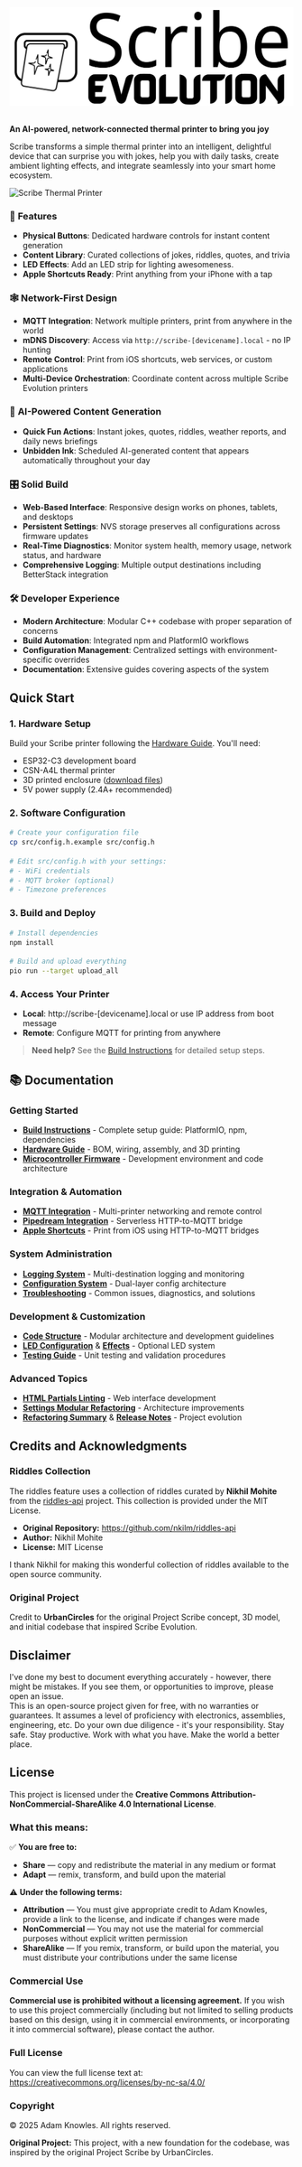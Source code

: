 <div style="margin: 30px 0;">
  <picture>
    <source media="(prefers-color-scheme: dark)" srcset="docs/assets/ScribeLogoMain-white.svg">
    <source media="(prefers-color-scheme: light)" srcset="docs/assets/ScribeLogoMain.svg">
    <img alt="Scribe Logo" src="docs/assets/ScribeLogoMain.svg">
  </picture>
</div>

**An AI-powered, network-connected thermal printer to bring you joy**

Scribe transforms a simple thermal printer into an intelligent, delightful device that can surprise you with jokes, help you with daily tasks, create ambient lighting effects, and integrate seamlessly into your smart home ecosystem.

![Scribe Thermal Printer](https://github.com/user-attachments/assets/56afd51b-3560-419a-93f4-af315ba2968f)


### 🔑 **Features**
- **Physical Buttons**: Dedicated hardware controls for instant content generation
- **Content Library**: Curated collections of jokes, riddles, quotes, and trivia
- **LED Effects**: Add an LED strip for lighting awesomeness.
- **Apple Shortcuts Ready**: Print anything from your iPhone with a tap

### 🕸️ **Network-First Design**
- **MQTT Integration**: Network multiple printers, print from anywhere in the world
- **mDNS Discovery**: Access via `http://scribe-[devicename].local` - no IP hunting
- **Remote Control**: Print from iOS shortcuts, web services, or custom applications
- **Multi-Device Orchestration**: Coordinate content across multiple Scribe Evolution printers

### 🤖 **AI-Powered Content Generation**
- **Quick Fun Actions**: Instant jokes, quotes, riddles, weather reports, and daily news briefings
- **Unbidden Ink**: Scheduled AI-generated content that appears automatically throughout your day

### 🎛️ **Solid Build**
- **Web-Based Interface**: Responsive design works on phones, tablets, and desktops
- **Persistent Settings**: NVS storage preserves all configurations across firmware updates
- **Real-Time Diagnostics**: Monitor system health, memory usage, network status, and hardware
- **Comprehensive Logging**: Multiple output destinations including BetterStack integration

### 🛠️ **Developer Experience**
- **Modern Architecture**: Modular C++ codebase with proper separation of concerns
- **Build Automation**: Integrated npm and PlatformIO workflows
- **Configuration Management**: Centralized settings with environment-specific overrides
- **Documentation**: Extensive guides covering aspects of the system

## Quick Start

### 1. Hardware Setup
Build your Scribe printer following the [Hardware Guide](docs/hardware.md). You'll need:
- ESP32-C3 development board
- CSN-A4L thermal printer  
- 3D printed enclosure ([download files](https://makerworld.com/en/models/1577165-project-scribe))
- 5V power supply (2.4A+ recommended)

### 2. Software Configuration
```bash
# Create your configuration file
cp src/config.h.example src/config.h

# Edit src/config.h with your settings:
# - WiFi credentials
# - MQTT broker (optional)
# - Timezone preferences
```

### 3. Build and Deploy
```bash
# Install dependencies
npm install

# Build and upload everything
pio run --target upload_all
```

### 4. Access Your Printer
- **Local**: http://scribe-[devicename].local or use IP address from boot message
- **Remote**: Configure MQTT for printing from anywhere

> **Need help?** See the [Build Instructions](docs/build-instructions.md) for detailed setup steps.

## 📚 Documentation

### Getting Started
- **[Build Instructions](docs/build-instructions.md)** - Complete setup guide: PlatformIO, npm, dependencies
- **[Hardware Guide](docs/hardware.md)** - BOM, wiring, assembly, and 3D printing
- **[Microcontroller Firmware](docs/microcontroller-firmware.md)** - Development environment and code architecture

### Integration & Automation  
- **[MQTT Integration](docs/mqtt-integration.md)** - Multi-printer networking and remote control
- **[Pipedream Integration](docs/pipedream-integration.md)** - Serverless HTTP-to-MQTT bridge
- **[Apple Shortcuts](docs/apple-shortcuts.md)** - Print from iOS using HTTP-to-MQTT bridges

### System Administration
- **[Logging System](docs/logging-system.md)** - Multi-destination logging and monitoring  
- **[Configuration System](docs/configuration-system.md)** - Dual-layer config architecture
- **[Troubleshooting](docs/troubleshooting.md)** - Common issues, diagnostics, and solutions

### Development & Customization
- **[Code Structure](docs/code-structure.md)** - Modular architecture and development guidelines
- **[LED Configuration](docs/LED_CONFIGURATION.md)** & **[Effects](docs/LED_EFFECTS.md)** - Optional LED system
- **[Testing Guide](docs/testing.md)** - Unit testing and validation procedures

### Advanced Topics
- **[HTML Partials Linting](docs/html-partials-linting.md)** - Web interface development
- **[Settings Modular Refactoring](docs/settings-modular-refactoring.md)** - Architecture improvements
- **[Refactoring Summary](docs/refactoring-summary.md)** & **[Release Notes](docs/release.md)** - Project evolution

## Credits and Acknowledgments

### Riddles Collection

The riddles feature uses a collection of riddles curated by **Nikhil Mohite**
from the [riddles-api](https://github.com/nkilm/riddles-api) project. This
collection is provided under the MIT License.

- **Original Repository:** https://github.com/nkilm/riddles-api
- **Author:** Nikhil Mohite
- **License:** MIT License

I thank Nikhil for making this wonderful collection of riddles available to the
open source community.

### Original Project

Credit to **UrbanCircles** for the original Project Scribe concept, 3D
model, and initial codebase that inspired Scribe Evolution.

## Disclaimer

I've done my best to document everything accurately - however, there might be
mistakes. If you see them, or opportunities to improve, please open an issue.  
This is an open-source project given for free, with no warranties or guarantees.
It assumes a level of proficiency with electronics, assemblies, engineering,
etc. Do your own due diligence - it's your responsibility. Stay safe. Stay
productive. Work with what you have. Make the world a better place.

## License

This project is licensed under the **Creative Commons
Attribution-NonCommercial-ShareAlike 4.0 International License**.

### What this means:

✅ **You are free to:**

- **Share** — copy and redistribute the material in any medium or format
- **Adapt** — remix, transform, and build upon the material

⚠️ **Under the following terms:**

- **Attribution** — You must give appropriate credit to Adam Knowles, provide a
  link to the license, and indicate if changes were made
- **NonCommercial** — You may not use the material for commercial purposes
  without explicit written permission
- **ShareAlike** — If you remix, transform, or build upon the material, you must
  distribute your contributions under the same license

### Commercial Use

**Commercial use is prohibited without a licensing agreement.** If you wish to
use this project commercially (including but not limited to selling products
based on this design, using it in commercial environments, or incorporating it
into commercial software), please contact the author.

### Full License

You can view the full license text at:
https://creativecommons.org/licenses/by-nc-sa/4.0/

### Copyright

© 2025 Adam Knowles. All rights reserved.

**Original Project:** This project, with a new foundation for the codebase, was inspired by the original Project Scribe by UrbanCircles.